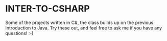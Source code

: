 # INTER-TO-CSHARP
Some of the projects written in C#, the class builds up on the previous Introduction to Java. 
Try these out, and feel free to ask me if you have any questions! :-)
